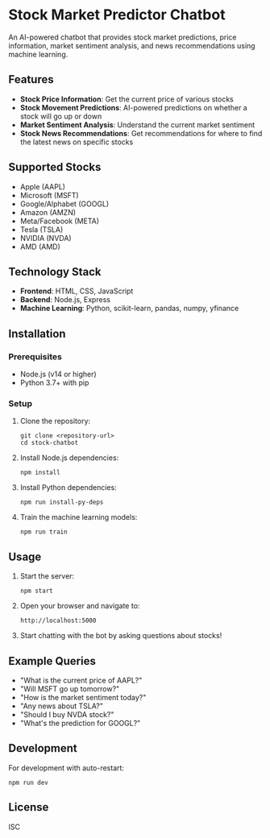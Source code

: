 # Stock Market Predictor Chatbot

An AI-powered chatbot that provides stock market predictions, price information, market sentiment analysis, and news recommendations using machine learning.

## Features

- **Stock Price Information**: Get the current price of various stocks
- **Stock Movement Predictions**: AI-powered predictions on whether a stock will go up or down
- **Market Sentiment Analysis**: Understand the current market sentiment
- **Stock News Recommendations**: Get recommendations for where to find the latest news on specific stocks

## Supported Stocks

- Apple (AAPL)
- Microsoft (MSFT)
- Google/Alphabet (GOOGL)
- Amazon (AMZN)
- Meta/Facebook (META)
- Tesla (TSLA)
- NVIDIA (NVDA)
- AMD (AMD)

## Technology Stack

- **Frontend**: HTML, CSS, JavaScript
- **Backend**: Node.js, Express
- **Machine Learning**: Python, scikit-learn, pandas, numpy, yfinance

## Installation

### Prerequisites

- Node.js (v14 or higher)
- Python 3.7+ with pip

### Setup

1. Clone the repository:
   ```
   git clone <repository-url>
   cd stock-chatbot
   ```

2. Install Node.js dependencies:
   ```
   npm install
   ```

3. Install Python dependencies:
   ```
   npm run install-py-deps
   ```

4. Train the machine learning models:
   ```
   npm run train
   ```

## Usage

1. Start the server:
   ```
   npm start
   ```

2. Open your browser and navigate to:
   ```
   http://localhost:5000
   ```

3. Start chatting with the bot by asking questions about stocks!

## Example Queries

- "What is the current price of AAPL?"
- "Will MSFT go up tomorrow?"
- "How is the market sentiment today?"
- "Any news about TSLA?"
- "Should I buy NVDA stock?"
- "What's the prediction for GOOGL?"

## Development

For development with auto-restart:
```
npm run dev
```

## License

ISC